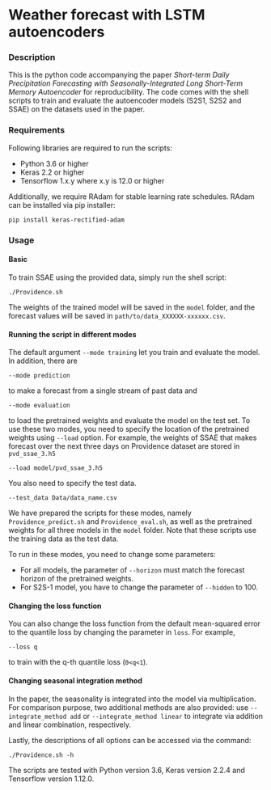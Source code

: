 # Weather forecast with LSTM autoencoders

### Description

This is the python code accompanying the paper *Short-term Daily Precipitation Forecasting with Seasonally-Integrated Long Short-Term Memory Autoencoder* for reproducibility. The code comes with the shell scripts to train and evaluate the autoencoder models (S2S1, S2S2 and SSAE) on the datasets used in the paper.

### Requirements
Following libraries are required to run the scripts:

* Python 3.6 or higher
* Keras 2.2 or higher
* Tensorflow 1.x.y where x.y is 12.0 or higher

Additionally, we require RAdam for stable learning rate schedules. RAdam can be installed via pip installer:

	pip install keras-rectified-adam

### Usage


#### Basic

To train SSAE using the provided data, simply run the shell script:

	./Providence.sh

The weights of the trained model will be saved in the `model` folder, and the forecast values will be saved in `path/to/data_XXXXXX-xxxxxx.csv`. 

#### Running the script in different modes

The default argument `--mode training` let you train and evaluate the model. In addition, there are
 
	--mode prediction

to make a forecast from a single stream of past data and

	--mode evaluation

to load the pretrained weights and evaluate the model on the test set. To use these two modes, you need to specify the location of the pretrained weights using `--load` option. For example, the weights of SSAE that makes forecast over the next three days on Providence dataset are stored in `pvd_ssae_3.h5`

	--load model/pvd_ssae_3.h5

You also need to specify the test data.

	--test_data Data/data_name.csv

We have prepared the scripts for these modes, namely `Providence_predict.sh` and `Providence_eval.sh`, as well as the pretrained weights for all three models in the `model` folder. Note that these scripts use the training data as the test data.

To run in these modes, you need to change some parameters:
* For all models, the parameter of `--horizon` must match the forecast horizon of the pretrained weights.
* For S2S-1 model, you have to change the parameter of `--hidden` to 100.

#### Changing the loss function

You can also change the loss function from the default mean-squared error to the quantile loss by changing the parameter in `loss`. For example,

	--loss q 

to train with the q-th quantile loss (`0<q<1`). 

#### Changing seasonal integration method

In the paper, the seasonality is integrated into the model via multiplication. For comparison purpose, two additional methods are also provided: use `--integrate_method add` or `--integrate_method linear` to integrate via addition and linear combination, respectively.

Lastly, the descriptions of all options can be accessed via the command:

	./Providence.sh -h


The scripts are tested with Python version 3.6, Keras version 2.2.4 and Tensorflow version 1.12.0.


